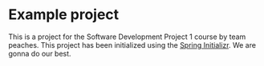 # Example project

This is a project for the Software Development Project 1 course by team peaches. This project has been initialized using the [Spring Initializr](https://start.spring.io/).
We are gonna do our best.